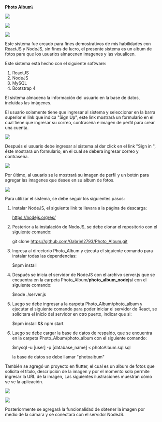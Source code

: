 **Photo Album**\

![](https://raw.githubusercontent.com/Gabriel2793/Photo_Album/master/images/react.png)

![](https://raw.githubusercontent.com/Gabriel2793/Photo_Album/master/images/nodejs.png)

![](https://raw.githubusercontent.com/Gabriel2793/Photo_Album/master/images/mysql.png)

Este sistema fue creado para fines demostrativos de mis habilidades con ReactJS y NodeJS, sin fines de lucro, el presente sistema es un album de fotos para que los usuarios almacenen imagenes y las visualicen.

Este sistema está hecho con el siguiente software:

1. ReactJS
2. NodeJS
3. MySQL
4. Bootstrap 4

El sistema almacena la información del usuario en la base de datos, incluidas las imágenes. 

El usuario solamente tiene que ingresar al sistema y seleccionar en la barra superior el link que indica "Sign Up", este link mostrará un formulario en el cual tiene que ingresar su correo, contraseña e imagen de perfil para crear una cuenta.

![](https://raw.githubusercontent.com/Gabriel2793/Photo_Album/master/images/reactapp.png)

Después el usuario debe ingresar al sistema al dar click en el link "Sign in ", éste mostrara un formulario, en el cual se debera ingresar correo y contraseña.

![](https://raw.githubusercontent.com/Gabriel2793/Photo_Album/master/images/react2.png)

Por último, al usuario se le mostrará su imagen de perfil y un botón para agregar las imagenes que desee en su album de fotos.

![](https://raw.githubusercontent.com/Gabriel2793/Photo_Album/master/images/react3.png)

Para utilizar el sistema, se debe seguir los siguientes pasos:

1. Instalar NodeJS, el siguiente link te llevara a la página de descarga:

   https://nodejs.org/es/

2. Posterior a la instalación de NodeJS, se debe clonar el repositorio con el siguiente comando:

   git clone https://github.com/Gabriel2793/Photo_Album.git

3. Ingresa al directorio Photo_Album y ejecuta el siguiente comando para instalar todas las dependencias:

   $npm install

4. Después se inicia el servidor de NodeJS con el archivo server.js que se encuentra en la carpeta Photo_Album/**photo_album_nodejs**/ con el siguiente comando:

   $node ./server.js

5. Luego se debe ingresar a la carpeta Photo_Album/photo_album y ejecutar el siguiente comando para poder iniciar el servidor de React, se solicitara el inicio del servidor en otro puerto, indicar que si:

   $npm install && npm start

6. Luego se debe cargar la base de datos de respaldo, que se encuentra en la carpeta Photo_Album/photo_album  con el siguiente comando:

   $mysql -u [user] -p [database_name] < photoAlbum.sql.sql

   la base de datos se debe llamar "photoalbum"


También se agregó un proyecto en flutter, el cual es un album de fotos que solícita el título, descripción de la imagen y por el momento solo permite ingresar la URL de la imagen, Las siguientes ilustraciones muestran cómo se ve la aplicación.

![](https://raw.githubusercontent.com/Gabriel2793/Photo_Album/master/photo_album_flutter/assets/images/app1.jpg)

![](https://raw.githubusercontent.com/Gabriel2793/Photo_Album/master/photo_album_flutter/assets/images/app2.jpg)

Posteriormente se agregará la funcionalidad de obtener la imagen por medio de la cámara y se conectará con el servidor NodeJS.